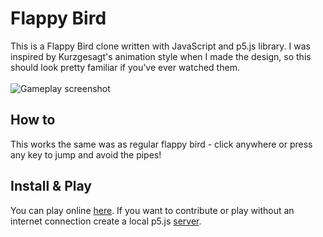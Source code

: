 # Flappy Bird
This is a Flappy Bird clone written with JavaScript and p5.js library. I was inspired by Kurzgesagt's animation style when I made the design, so this should look pretty familiar if you've ever watched them.\
\
![Gameplay screenshot](https://github.com/owen-laney/flappy-bird-js/assets/97751860/06f4ba01-0f15-4643-b428-f0487f54f69f)

## How to
This works the same was as regular flappy bird - click anywhere or press any key to jump and avoid the pipes!
## Install & Play
You can play online [here](https://editor.p5js.org/owen.laney/full/OWCQoqEBI). If you want to contribute or play without an internet connection create a local p5.js [server](https://github.com/processing/p5.js/wiki/Local-server).
